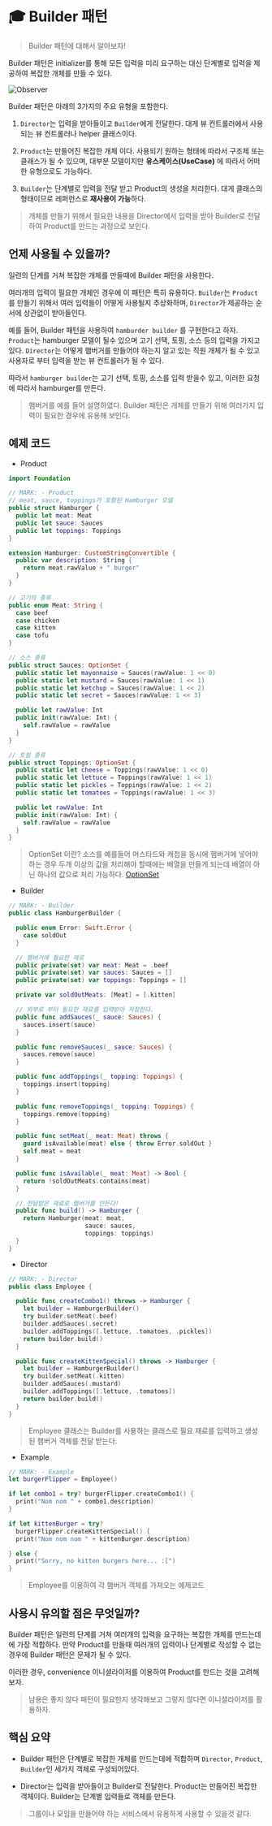 # :mortar_board: Builder 패턴

> Builder 패턴에 대해서 알아보자!

Builder 패턴은 initializer를 통해 모든 입력을 미리 요구하는 대신 단계별로 입력을 제공하여 복잡한 개체를 만들 수 있다.

![Observer](/2.Fundamental%20Design%20Patterns/Builder/builder.png)

Builder 패턴은 아래의 3가지의 주요 유형을 포함한다.

1. `Director`는 입력을 받아들이고 `Builder`에게 전달한다. 대게 뷰 컨트롤러에서 사용되는 뷰 컨트롤러나 helper 클래스이다.
  
2. `Product`는 만들어진 복잡한 개체 이다. 사용되기 원하는 형태에 따라서 구조체 또는 클래스가 될 수 있으며, 대부분 모델이지만 **유스케이스(UseCase)** 에 따라서 어떠한 유형으로도 가능하다.
  
3. `Builder`는 단계별로 입력을 전달 받고 Product의 생성을 처리한다. 대게 클래스의 형태이므로 레퍼런스로 **재사용이 가능**하다.

> 개체를 만들기 위해서 필요한 내용을 Director에서 입력을 받아 Builder로 전달하여 Product를 만드는 과정으로 보인다.

## 언제 사용될 수 있을까?

일련의 단계를 거쳐 복잡한 개체를 만들때에 Builder 패턴을 사용한다.

여러개의 입력이 필요한 개체인 경우에 이 패턴은 특히 유용하다. `Builder`는 `Product`를 만들기 위해서 여러 입력들이 어떻게 사용될지 추상화하며, `Director`가 제공하는 순서에 상관없이 받아들인다.

예를 들어, Builder 패턴을 사용하여 `hamburder builder` 를 구현한다고 하자. `Product`는 hamburger 모델이 될수 있으며 고기 선택, 토핑, 소스 등의 입력을 가지고 있다. `Director`는 어떻게 햄버거를 만들어야 하는지 알고 있는 직원 개체가 될 수 있고 사용자로 부터 입력을 받는 뷰 컨트롤러가 될 수 있다.

따라서 `hamburger builder`는 고기 선택, 토핑, 소스를 입력 받을수 있고, 이러한 요청에 따라서 hamburger를 만든다.

> 햄버거를 예를 들어 설명하였다. Builder 패턴은 개체를 만들기 위해 여러가지 입력이 필요한 경우에 유용해 보인다.

## 예제 코드

* Product

```swift
import Foundation

// MARK: - Product
// meat, sauce, toppings가 포함된 Hamburger 모델
public struct Hamburger {
  public let meat: Meat
  public let sauce: Sauces
  public let toppings: Toppings
}

extension Hamburger: CustomStringConvertible {
  public var description: String {
    return meat.rawValue + " burger"
  }
}

// 고기의 종류
public enum Meat: String {
  case beef
  case chicken
  case kitten
  case tofu
}

// 소스 종류
public struct Sauces: OptionSet {
  public static let mayonnaise = Sauces(rawValue: 1 << 0)
  public static let mustard = Sauces(rawValue: 1 << 1)
  public static let ketchup = Sauces(rawValue: 1 << 2)
  public static let secret = Sauces(rawValue: 1 << 3)

  public let rawValue: Int
  public init(rawValue: Int) {
    self.rawValue = rawValue
  }
}

// 토핑 종류
public struct Toppings: OptionSet {
  public static let cheese = Toppings(rawValue: 1 << 0)
  public static let lettuce = Toppings(rawValue: 1 << 1)
  public static let pickles = Toppings(rawValue: 1 << 2)
  public static let tomatoes = Toppings(rawValue: 1 << 3)

  public let rawValue: Int
  public init(rawValue: Int) {
    self.rawValue = rawValue
  }
}
```

> OptionSet 이란?
> 소스를 예를들어 머스타드와 캐첩을 동시에 햄버거에 넣어야 하는 경우 두개 이상의 값을 처리해야 할때에는 배열을 만들게 되는데 배열이 아닌 하나의 값으로 처리 가능하다.
> [OptionSet](https://developer.apple.com/documentation/swift/optionset)

* Builder

```swift
// MARK: - Builder
public class HamburgerBuilder {

  public enum Error: Swift.Error {
    case soldOut
  }

  // 햄버거에 필요한 재료
  public private(set) var meat: Meat = .beef
  public private(set) var sauces: Sauces = []
  public private(set) var toppings: Toppings = []

  private var soldOutMeats: [Meat] = [.kitten]

  // 외부로 부터 필요한 재료를 입력받아 저장한다.
  public func addSauces(_ sauce: Sauces) {
    sauces.insert(sauce)
  }

  public func removeSauces(_ sauce: Sauces) {
    sauces.remove(sauce)
  }

  public func addToppings(_ topping: Toppings) {
    toppings.insert(topping)
  }

  public func removeToppings(_ topping: Toppings) {
    toppings.remove(topping)
  }

  public func setMeat(_ meat: Meat) throws {
    guard isAvailable(meat) else { throw Error.soldOut }
    self.meat = meat
  }

  public func isAvailable(_ meat: Meat) -> Bool {
    return !soldOutMeats.contains(meat)
  }

  // 전달받은 재료로 햄버거를 만든다!
  public func build() -> Hamburger {
    return Hamburger(meat: meat,
                     sauce: sauces,
                     toppings: toppings)
  }
}
```

* Director

```swift
// MARK: - Director
public class Employee {

  public func createCombo1() throws -> Hamburger {
    let builder = HamburgerBuilder()
    try builder.setMeat(.beef)
    builder.addSauces(.secret)
    builder.addToppings([.lettuce, .tomatoes, .pickles])
    return builder.build()
  }

  public func createKittenSpecial() throws -> Hamburger {
    let builder = HamburgerBuilder()
    try builder.setMeat(.kitten)
    builder.addSauces(.mustard)
    builder.addToppings([.lettuce, .tomatoes])
    return builder.build()
  }
}

```

> Employee 클래스는 Builder를 사용하는 클래스로 필요 재료를 입력하고 생성된 햄버거 객체를 전달 받는다.

* Example

```swift
// MARK: - Example
let burgerFlipper = Employee()

if let combo1 = try? burgerFlipper.createCombo1() {
  print("Nom nom " + combo1.description)
}

if let kittenBurger = try?
  burgerFlipper.createKittenSpecial() {
  print("Nom nom nom " + kittenBurger.description)

} else {
  print("Sorry, no kitten burgers here... :[")
}
```

> Employee를 이용하여 각 햄버거 객체를 가져오는 예제코드

## 사용시 유의할 점은 무엇일까?

Builder 패턴은 일련의 단계를 거쳐 여러개의 입력을 요구하는 복잡한 개체를 만드는데에 가장 적합하다. 만약 Product를 만들때 여러개의 입력이나 단계별로 작성할 수 없는 경우에 Builder 패턴은 문제가 될 수 있다.

이러한 경우, convenience 이니셜라이저를 이용하여 Product를 만드는 것을 고려해보자.

> 남용은 좋지 않다 패턴이 필요한지 생각해보고 그렇지 않다면 이니셜라이저를 활용하자.

## 핵심 요약

* Builder 패턴은 단계별로 복잡한 개체를 만드는데에 적합하며 `Director`, `Product`, `Builder`인 세가지 객체로 구성되어있다.

* Director는 입력을 받아들이고 Builder로 전달한다. Product는 만들어진 복잡한 객체이다. Builder는 단계별 입력들로 객체를 만든다.

> 그룹이나 모임을 만들어야 하는 서비스에서 유용하게 사용할 수 있을것 같다.
